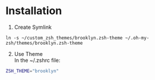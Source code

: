 # Installation

1. Create Symlink
```console
ln -s ~/custom_zsh_themes/brooklyn.zsh-theme ~/.oh-my-zsh/themes/brooklyn.zsh-theme
```

2. Use Theme  
In the ~/.zshrc file:
```bash
ZSH_THEME="brooklyn"
```
